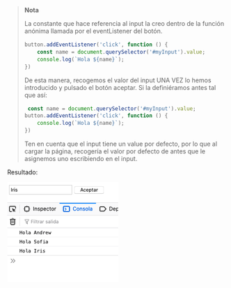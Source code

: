 > **Nota**
>
> La constante que hace referencia al input la creo dentro de la función anónima llamada por el eventListener del botón. 
>
> ```js
> button.addEventListener('click', function () {
>     const name = document.querySelector('#myInput').value;
>     console.log(`Hola ${name}`);
> })
> ```
>
> De esta manera, recogemos el valor del input UNA VEZ lo hemos introducido y pulsado el botón aceptar. Si la definiéramos antes tal que así:
>
> ```js
>  const name = document.querySelector('#myInput').value;
> button.addEventListener('click', function () {
>     console.log(`Hola ${name}`);
> })
> ```
>
> Ten en cuenta que el input tiene un value por defecto, por lo que al cargar la página, recogería el valor por defecto de antes que le asignemos uno escribiendo en el input. 

Resultado:

![image-20200624162543964](./image-20200624162543964.png)